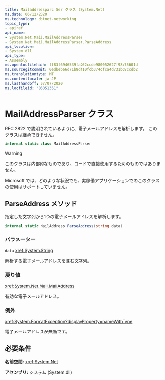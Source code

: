 ```yaml
---
title: Mailaddressparc Ser クラス (System.Net)
ms.date: 06/12/2020
ms.technology: dotnet-networking
topic_type:
- apiref
api_name:
- System.Net.Mail.MailAddressParser
- System.Net.Mail.MailAddressParser.ParseAddress
api_location:
- System.dll
api_type:
- Assembly
ms.openlocfilehash: ff83f6946539fa262ccde980052627f98c75601d
ms.sourcegitcommit: 0edbeb66d71b8df10fcb374cfca4d731b58ccdb2
ms.translationtype: MT
ms.contentlocale: ja-JP
ms.lasthandoff: 07/07/2020
ms.locfileid: "86051351"
---
```

# <a name="mailaddressparser-class"></a>MailAddressParser クラス

RFC 2822 で説明されているように、電子メールアドレスを解析します。 このクラスは継承できません。

```csharp
internal static class MailAddressParser
```

> [!WARNING]
> このクラスは内部的なものであり、コードで直接使用するためのものではありません。
>
> Microsoft では、どのような状況でも、実稼働アプリケーションでのこのクラスの使用はサポートしていません。

## <a name="parseaddress-method"></a>ParseAddress メソッド

指定した文字列から1つの電子メールアドレスを解析します。

```csharp
internal static MailAddress ParseAddress(string data)
```

### <a name="parameters"></a>パラメーター

`data` <xref:System.String>

解析する電子メールアドレスを含む文字列。

### <a name="return-value"></a>戻り値

<xref:System.Net.Mail.MailAddress>

有効な電子メールアドレス。

### <a name="exceptions"></a>例外

<xref:System.FormatException?displayProperty=nameWithType>

電子メールアドレスが無効です。

## <a name="requirements"></a>必要条件

**名前空間:** <xref:System.Net>

**アセンブリ:** システム (System.dll)
